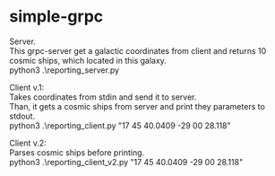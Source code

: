 # simple-grpc

Server.  
This grpc-server get a galactic coordinates from client and returns 10 cosmic ships, which located  in this galaxy.  
python3 .\reporting_server.py

Client v.1:  
Takes coordinates from stdin and send it to server.  
Than, it gets a cosmic ships from server and print they parameters to stdout.  
python3 .\reporting_client.py "17 45 40.0409 -29 00 28.118"

Client v.2:   
Parses cosmic ships before printing.  
python3 .\reporting_client_v2.py "17 45 40.0409 -29 00 28.118"
